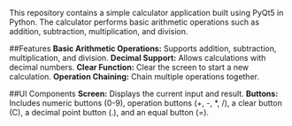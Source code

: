 This repository contains a simple calculator application built using PyQt5 in Python. The calculator performs basic arithmetic operations such as addition, subtraction, multiplication, and division.

##Features
**Basic Arithmetic Operations:** Supports addition, subtraction, multiplication, and division.
**Decimal Support:** Allows calculations with decimal numbers.
**Clear Function:** Clear the screen to start a new calculation.
**Operation Chaining:** Chain multiple operations together.

##UI Components
**Screen:** Displays the current input and result.
**Buttons:** Includes numeric buttons (0-9), operation buttons (+, -, *, /), a clear button (C), a decimal point button (.), and an equal button (=).
